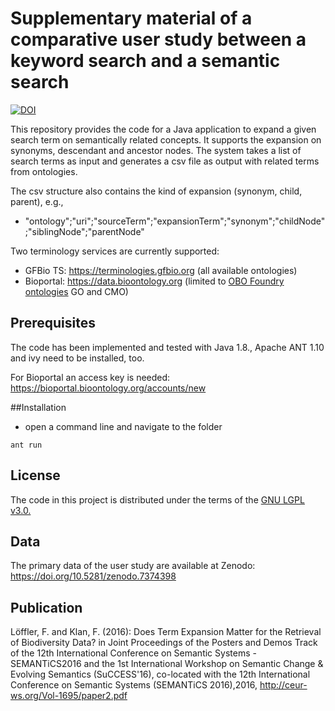 
# Supplementary material of a comparative user study between a keyword search and a semantic search

[![DOI](https://zenodo.org/badge/DOI/10.5281/zenodo.7374399.svg)](https://doi.org/10.5281/zenodo.7374399)

This repository provides the code for a Java application to expand a given search term on semantically related concepts.
It supports the expansion on synonyms, descendant and ancestor nodes.
The system takes a list of search terms as input and generates a csv file as output with related terms from ontologies. 

The csv structure also contains the kind of expansion (synonym, child, parent), e.g.,

* "ontology";"uri";"sourceTerm";"expansionTerm";"synonym";"childNode";"siblingNode";"parentNode"

Two terminology services are currently supported:

* GFBio TS: https://terminologies.gfbio.org (all available ontologies)
* Bioportal: https://data.bioontology.org (limited to [OBO Foundry ontologies](https://obofoundry.org/) GO and CMO)


## Prerequisites

The code has been implemented and tested with Java 1.8., Apache ANT 1.10 and ivy need to be installed, too.

For Bioportal an access key is needed: https://bioportal.bioontology.org/accounts/new

##Installation

* open a command line and navigate to the folder

```
ant run

```

## License
The code in this project is distributed under the terms of the [GNU LGPL v3.0.](https://www.gnu.org/licenses/lgpl-3.0.en.html)


## Data

The primary data of the user study are available at Zenodo: https://doi.org/10.5281/zenodo.7374398

## Publication
Löffler, F. and Klan, F. (2016): Does Term Expansion Matter for the Retrieval of Biodiversity Data? in Joint Proceedings of the Posters and Demos Track of the 12th International Conference on Semantic Systems - SEMANTiCS2016 and the 1st International Workshop on Semantic Change & Evolving Semantics (SuCCESS'16), co-located with the 12th International Conference on Semantic Systems (SEMANTiCS 2016),2016, http://ceur-ws.org/Vol-1695/paper2.pdf
